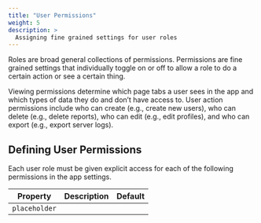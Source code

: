 ```yaml
---
title: "User Permissions"
weight: 5
description: >
  Assigning fine grained settings for user roles
---
```


Roles are broad general collections of permissions. Permissions are fine grained settings that individually toggle on or off to allow a role to do a certain action or see a certain thing.

Viewing permissions determine which page tabs a user sees in the app and which types of data they do and don’t have access to. User action permissions include who can create (e.g., create new users), who can delete (e.g., delete reports), who can edit (e.g., edit profiles), and who can export (e.g., export server logs).

## Defining User Permissions

Each user role must be given explicit access for each of the following permissions in the app settings.

|Property|Description|Default|
|-------|---------|----------|
| `placeholder` |  |  |

